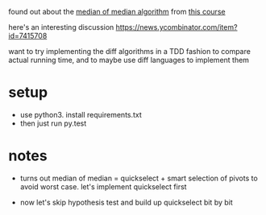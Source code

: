 found out about the [median of median algorithm](https://en.wikipedia.org/wiki/Median_of_medians) from [this course](http://ocw.mit.edu/courses/electrical-engineering-and-computer-science/6-046j-design-and-analysis-of-algorithms-spring-2012/lecture-notes/)

here's an interesting discussion
https://news.ycombinator.com/item?id=7415708

want to try implementing the diff algorithms in a TDD fashion to compare actual
running time, and to maybe use diff languages to implement them


setup
=====
- use python3. install requirements.txt
- then just run py.test


notes
=====
- turns out median of median = quickselect + smart selection of pivots to avoid worst case. let's implement quickselect first

- now let's skip hypothesis test and build up quickselect bit by bit
